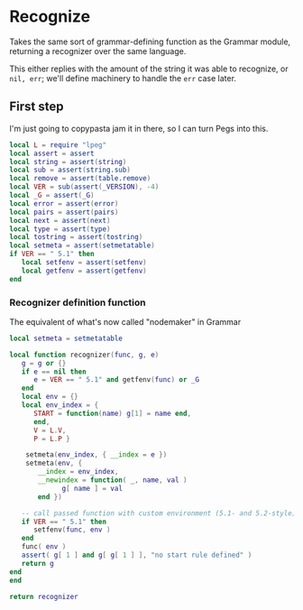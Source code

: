 # Recognize


Takes the same sort of grammar\-defining function as the Grammar module,
returning a recognizer over the same language\.

This either replies with the amount of the string it was able to recognize, or
`nil, err`; we'll define machinery to handle the `err` case later\.


## First step

I'm just going to copypasta jam it in there, so I can turn Pegs into this\.

```lua
local L = require "lpeg"
local assert = assert
local string = assert(string)
local sub = assert(string.sub)
local remove = assert(table.remove)
local VER = sub(assert(_VERSION), -4)
local _G = assert(_G)
local error = assert(error)
local pairs = assert(pairs)
local next = assert(next)
local type = assert(type)
local tostring = assert(tostring)
local setmeta = assert(setmetatable)
if VER == " 5.1" then
   local setfenv = assert(setfenv)
   local getfenv = assert(getfenv)
end
```


### Recognizer definition function

 The equivalent of what's now called "nodemaker" in Grammar

```lua
local setmeta = setmetatable

local function recognizer(func, g, e)
   g = g or {}
   if e == nil then
      e = VER == " 5.1" and getfenv(func) or _G
   end
   local env = {}
   local env_index = {
      START = function(name) g[1] = name end,
      end,
      V = L.V,
      P = L.P }

    setmeta(env_index, { __index = e })
    setmeta(env, {
       __index = env_index,
       __newindex = function( _, name, val )
             g[ name ] = val
       end })

   -- call passed function with custom environment (5.1- and 5.2-style)
   if VER == " 5.1" then
      setfenv(func, env )
   end
   func( env )
   assert( g[ 1 ] and g[ g[ 1 ] ], "no start rule defined" )
   return g
end
end
```

```lua
return recognizer
```
